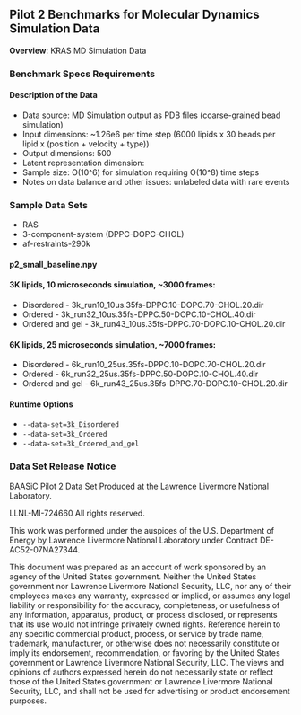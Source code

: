 ## Pilot 2 Benchmarks for Molecular Dynamics Simulation Data

**Overview**: KRAS MD Simulation Data

### Benchmark Specs Requirements

#### Description of the Data
* Data source: MD Simulation output as PDB files (coarse-grained bead simulation)
* Input dimensions: ~1.26e6 per time step (6000 lipids x 30 beads per lipid x (position + velocity + type))
* Output dimensions: 500
* Latent representation dimension:
* Sample size: O(10^6) for simulation requiring O(10^8) time steps
* Notes on data balance and other issues: unlabeled data with rare events

### Sample Data Sets
* RAS
* 3-component-system (DPPC-DOPC-CHOL)
* af-restraints-290k

#### p2_small_baseline.npy

#### 3K lipids, 10 microseconds simulation, ~3000 frames:
* Disordered - 3k_run10_10us.35fs-DPPC.10-DOPC.70-CHOL.20.dir
* Ordered - 3k_run32_10us.35fs-DPPC.50-DOPC.10-CHOL.40.dir
* Ordered and gel - 3k_run43_10us.35fs-DPPC.70-DOPC.10-CHOL.20.dir

#### 6K lipids, 25 microseconds simulation, ~7000 frames:

* Disordered - 6k_run10_25us.35fs-DPPC.10-DOPC.70-CHOL.20.dir
* Ordered - 6k_run32_25us.35fs-DPPC.50-DOPC.10-CHOL.40.dir
* Ordered and gel - 6k_run43_25us.35fs-DPPC.70-DOPC.10-CHOL.20.dir

#### Runtime Options
* ```--data-set=3k_Disordered```
* ```--data-set=3k_Ordered```
* ```--data-set=3k_Ordered_and_gel```

### Data Set Release Notice

BAASiC Pilot 2 Data Set
Produced at the Lawrence Livermore National Laboratory. 

LLNL-MI-724660
All rights reserved.

This work was performed under the auspices of the U.S. Department of
Energy by Lawrence Livermore National Laboratory under Contract
DE-AC52-07NA27344.

This document was prepared as an account of work sponsored by an
agency of the United States government. Neither the United States
government nor Lawrence Livermore National Security, LLC, nor any of
their employees makes any warranty, expressed or implied, or assumes
any legal liability or responsibility for the accuracy, completeness,
or usefulness of any information, apparatus, product, or process
disclosed, or represents that its use would not infringe privately
owned rights. Reference herein to any specific commercial product,
process, or service by trade name, trademark, manufacturer, or
otherwise does not necessarily constitute or imply its endorsement,
recommendation, or favoring by the United States government or
Lawrence Livermore National Security, LLC. The views and opinions of
authors expressed herein do not necessarily state or reflect those of
the United States government or Lawrence Livermore National Security,
LLC, and shall not be used for advertising or product endorsement
purposes.

